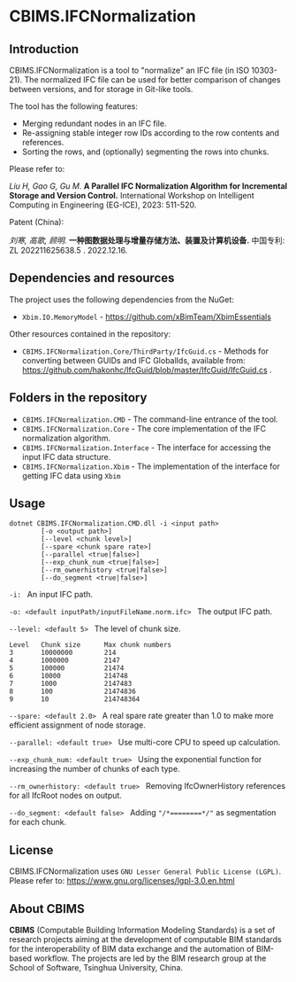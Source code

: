# CBIMS.IFCNormalization


## Introduction

CBIMS.IFCNormalization is a tool to "normalize" an IFC file (in ISO 10303-21). The normalized IFC file can be used for better comparison of changes between versions, and for storage in Git-like tools.

The tool has the following features:

* Merging redundant nodes in an IFC file.
* Re-assigning stable integer row IDs according to the row contents and references.
* Sorting the rows, and (optionally) segmenting the rows into chunks.

Please refer to:

*Liu H, Gao G, Gu M.* 
**A Parallel IFC Normalization Algorithm for Incremental Storage and Version Control.**
International Workshop on Intelligent Computing in Engineering (EG-ICE), 2023: 511-520. 

Patent (China):

*刘寒, 高歌, 顾明.*
**一种图数据处理与增量存储方法、装置及计算机设备.**
中国专利: ZL 202211625638.5 . 2022.12.16.


## Dependencies and resources

The project uses the following dependencies from the NuGet:

* `Xbim.IO.MemoryModel` - https://github.com/xBimTeam/XbimEssentials

Other resources contained in the repository:

* `CBIMS.IFCNormalization.Core/ThirdParty/IfcGuid.cs` - Methods for converting between GUIDs and IFC GlobalIds, available from: https://github.com/hakonhc/IfcGuid/blob/master/IfcGuid/IfcGuid.cs .


## Folders in the repository

* `CBIMS.IFCNormalization.CMD` - The command-line entrance of the tool.
* `CBIMS.IFCNormalization.Core` - The core implementation of the IFC normalization algorithm.
* `CBIMS.IFCNormalization.Interface` - The interface for accessing the input IFC data structure.
* `CBIMS.IFCNormalization.Xbim` - The implementation of the interface for getting IFC data using `Xbim`

## Usage

```
dotnet CBIMS.IFCNormalization.CMD.dll -i <input path>
        [-o <output path>]
        [--level <chunk level>]
        [--spare <chunk spare rate>]
        [--parallel <true|false>]
        [--exp_chunk_num <true|false>]
        [--rm_ownerhistory <true|false>]
        [--do_segment <true|false>]
```

`-i: `
        An input IFC path.

`-o: <default inputPath/inputFileName.norm.ifc> `
        The output IFC path.
        	
`--level: <default 5> `
        The level of chunk size.
```
Level   Chunk size      Max chunk numbers
3       10000000        214
4       1000000         2147
5       100000          21474
6       10000           214748
7       1000            2147483
8       100             21474836
9       10              214748364
```

`--spare: <default 2.0> `
        A real spare rate greater than 1.0 to make more efficient assignment of node storage.

`--parallel: <default true> `
        Use multi-core CPU to speed up calculation.

`--exp_chunk_num: <default true> `
        Using the exponential function for increasing the number of chunks of each type.

`--rm_ownerhistory: <default true> `
        Removing IfcOwnerHistory references for all IfcRoot nodes on output.

`--do_segment: <default false> `
        Adding `"/*========*/"` as segmentation for each chunk.
        
## License

CBIMS.IFCNormalization uses `GNU Lesser General Public License (LGPL)`. 
Please refer to:
https://www.gnu.org/licenses/lgpl-3.0.en.html

## About CBIMS

**CBIMS** (Computable Building Information Modeling Standards) is a set of research projects aiming at the development of computable BIM standards for the interoperability of BIM data exchange and the automation of BIM-based workflow. The projects are led by the BIM research group at the School of Software, Tsinghua University, China.

